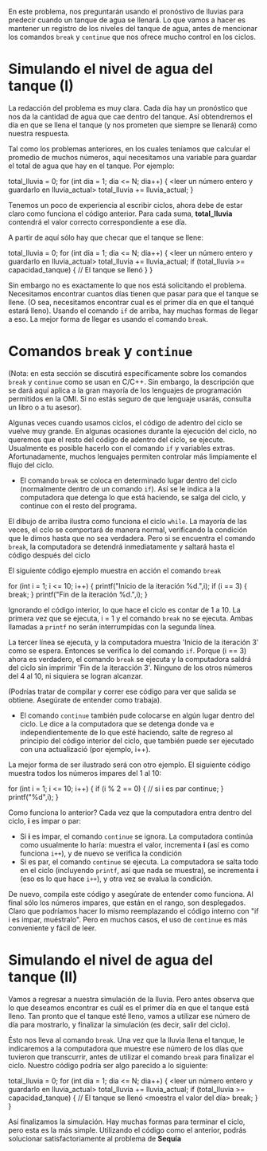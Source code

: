 En este problema, nos preguntarán usando el pronóstivo de lluvias para predecir cuando un tanque de agua se llenará. Lo que vamos a hacer es mantener un registro de los niveles del tanque de agua, antes de mencionar los comandos ``break`` y ``continue`` que nos ofrece mucho control en los ciclos.

# Simulando el nivel de agua del tanque (I)

La redacción del problema es muy clara. Cada día hay un pronóstico que nos da la cantidad de agua que cae dentro del tanque. Así obtendremos el día en que se llena el tanque (y nos prometen que siempre se llenará) como nuestra respuesta.

Tal como los problemas anteriores, en los cuales teníamos que calcular el promedio de muchos números, aquí necesitamos una variable para guardar el total de agua que hay en el tanque. Por ejemplo:

total_lluvia = 0;
for (int dia = 1; dia <= N; dia++) {
	<leer un número entero y guardarlo en lluvia_actual>
	total_lluvia += lluvia_actual;
}

Tenemos un poco de experiencia al escribir ciclos, ahora debe de estar claro como funciona el código anterior. Para cada suma, **total_lluvia** contendrá el valor correcto correspondiente a ese día.

A partir de aquí sólo hay que checar que el tanque se llene:

total_lluvia = 0;
for (int dia = 1; dia <= N; dia++) {
	<leer un número entero y guardarlo en lluvia_actual>
	total_lluvia += lluvia_actual;
	if (total_lluvia >= capacidad_tanque) {
		// El tanque se llenó
	}
}

Sin embargo no es exactamente lo que nos está solicitando el problema. Necesitamos encontrar cuantos días tienen que pasar para que el tanque se llene. (O sea, necesitamos encontrar cual es el primer día en que el tanqué estará lleno). Usando el comando ``if`` de arriba, hay muchas formas de llegar a eso. La mejor forma de llegar es usando el comando ``break``.

# Comandos ``break`` y ``continue``

(Nota: en esta sección se discutirá específicamente sobre los comandos ``break`` y ``continue`` como se usan en C/C++. Sin embargo, la descripción que se dará aquí aplica a la gran mayoría de los lenguajes de programación permitidos en la OMI. Si no estás seguro de que lenguaje usarás, consulta un libro o a tu asesor).

Algunas veces cuando usamos ciclos, el código de adentro del ciclo se vuelve muy grande. En algunas ocasiones durante la ejecución del ciclo, no queremos que el resto del código de adentro del ciclo, se ejecute. Usualmente es posible hacerlo con el comando ``if`` y variables extras. Afortunadamente, muchos lenguajes permiten controlar más limpiamente el flujo del ciclo.

* El comando ``break`` se coloca en determinado lugar dentro del ciclo (normalmente dentro de un comando ``if``). Así se le indica a la computadora que detenga lo que está haciendo, se salga del ciclo, y continue con el resto del programa.

El dibujo de arriba ilustra como funciona el ciclo ``while``. La mayoría de las veces, el cclo se comportará de manera normal, verificando la condición que le dimos hasta que no sea verdadera. Pero si se encuentra el comando ``break``, la computadora se detendrá inmediatamente y saltará hasta el código después del ciclo

El siguiente código ejemplo muestra en acción el comando ``break``

for (int i = 1; i <= 10; i++) {
	printf("Inicio de la iteración %d.",i);
	if (i == 3) {
		break;
	}
	printf("Fin de la iteración %d.",i);
}

Ignorando el código interior, lo que hace el ciclo es contar de 1 a 10. La primera vez que se ejecuta, i = 1 y el comando ``break`` no se ejecuta. Ambas llamadas a ``printf`` no serán interrumpidas con la segunda línea.

La tercer línea se ejecuta, y la computadora muestra 'Inicio de la iteración 3' como se espera. Entonces se verifica lo del comando ``if``. Porque (i == 3) ahora es verdadero, el comando ``break`` se ejecuta y la computadora saldrá del ciclo sin imprimir 'Fin de la iteracción 3'. Ninguno de los otros números del 4 al 10, ni siquiera se logran alcanzar.

(Podrías tratar de compilar y correr ese código para ver que salida se obtiene. Asegúrate de entender como trabaja).

* El comando ``continue`` también pude colocarse en algún lugar dentro del ciclo. Le dice a la computadora que se detenga donde va e independientemente de lo que esté haciendo, salte de regreso al principio del código interior del ciclo, que también puede ser ejecutado con una actualizació (por ejemplo, i++).

La mejor forma de ser ilustrado será con otro ejemplo. El siguiente código muestra todos los números impares del 1 al 10:

for (int i = 1; i <= 10; i++) {
	if (i % 2 == 0) { // si i es par
		continue;
	}
	printf("%d",i);
}

Como funciona lo anterior? Cada vez que la computadora entra dentro del ciclo, **i** es impar o par:

* Si **i** es impar, el comando ``continue`` se ignora. La computadora continúa como usualmente lo haría: muestra el valor, incrementa **i** (así es como funciona ``i++``), y de nuevo se verifica la condición
* Si es par, el comando ``continue`` se ejecuta. La computadora se salta todo en el ciclo (incluyendo ``printf``, así que nada se muestra), se incrementa **i** (eso es lo que hace ``i++``), y otra vez se evalua la condición.

De nuevo, compila este código y asegúrate de entender como funciona. Al final sólo los números impares, que están en el rango, son desplegados. Claro que podríamos hacer lo mismo reemplazando el código interno con "if i es impar, muéstralo". Pero en muchos casos, el uso de ``continue`` es más conveniente y fácil de leer.

# Simulando el nivel de agua del tanque (II)

Vamos a regresar a nuestra simulación de la lluvia. Pero antes observa que lo que deseamos encontrar es cuál es el primer día en que el tanque está lleno. Tan pronto que el tanque esté lleno, vamos a utilizar ese número de día para mostrarlo, y finalizar la simulación (es decir, salir del ciclo).

Ésto nos lleva al comando ``break``. Una vez que la lluvia llena el tanque, le indicaremos a la computadora que muestre ese número de los días que tuvieron que transcurrir, antes de utilizar el comando ``break`` para finalizar el ciclo. Nuestro código podría ser algo parecido a lo siguiente:

total_lluvia = 0;
for (int dia = 1; dia <= N; dia++) {
	<leer un número entero y guardarlo en lluvia_actual>
	total_lluvia += lluvia_actual;
	if (total_lluvia >= capacidad_tanque) {
		// El tanque se llenó
		<moestra el valor del día>
		break;
	}
}

Así finalizamos la simulación. Hay muchas formas para terminar el ciclo, pero esta es la más simple. Utilizando el código como el anterior, podrás solucionar satisfactoriamente al problema de **Sequía**